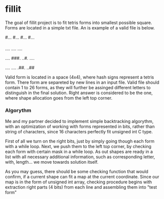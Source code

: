 # fillit

The goal of fillit project is to fit tetris forms into smallest possible square.
Forms are located in a simple txt file. An is example of a valid file is below.

#...
#...
#...
#...

####
....
....
....

....
###.
..#.
....

....
....
.##.
..##

Valid form is located in a space (4x4), where hash signs represent a tetris form.
There form are separeted by new lines in an input file. Valid file should
contain 1 to 26 forms, as they will further be assinged different letters
to distinguish in the final solution. Right answer is considered to be the one,
where shape allocation goes from the left top corner.

### Algorythm

Me and my partner decided to implement simple backtracking algorythm,
with an optimization of working with forms represented in bits,
rather than string of characters, since 16 characters perfectly fit
unsigned int C type.

First of all we turn on the right bits, just by simply going though each form
with a while loop. Next, we push them to the left top corner, by checking each
form with certain mask in a while loop. As out shapes are ready in a list with
all necessary additional information, such as corresponding letter, with,
length... we move towards solution itself.

As you may guess, there should be some checking function that would confirm,
if a current shape can fit a map at the current coordinate. Since our map is in
the form of unsigned int array, checking procedure begins with extraction right
parts (4 bits) from each line and assembling them into "test form"
